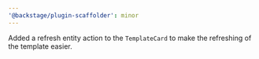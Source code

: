 ```yaml
---
'@backstage/plugin-scaffolder': minor
---
```


Added a refresh entity action to the `TemplateCard` to make the refreshing of the template easier.
